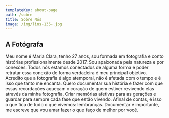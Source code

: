 ```yaml
---
templateKey: about-page
path: /sobre
title: Sobre Nós
image: /img/lins-135-.jpg
---
```

## A Fotógrafa

<!--StartFragment-->

Meu nome é Maria Clara, tenho 27 anos, sou formada em fotografia e conto histórias profissionalmente desde 2017. Sou apaixonada pela natureza e por conexões. Todos nós estamos conectados de alguma forma e poder retratar essa conexão de forma verdadeira é meu principal objetivo. Acredito que a fotografia é algo atemporal, não é afetada com o tempo e é isso que tanto me encanta. Quero documentar sua história e fazer com que essas recordações aqueçam o coração de quem estiver revivendo elas através da minha fotografia. Criar memórias afetivas para as gerações e guardar para sempre cada fase que estão vivendo. Afinal de contas, é isso o que fica de tudo o que vivemos: lembranças. Documentar é importante, me escreve que vou amar fazer o que faço de melhor por você.

<!--EndFragment-->